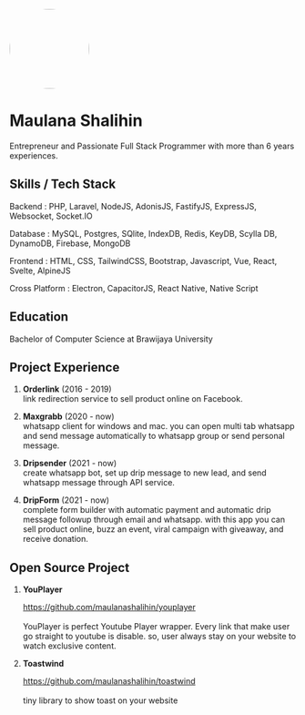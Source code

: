 <br>

<img src="https://storage.googleapis.com/turing_developers/avatar/1652779741210_IMG_20220517_172559_720_2.jpg" width="140px" style="border-radius : 100%" />

# Maulana Shalihin
 
Entrepreneur and Passionate Full Stack Programmer with more than 6 years experiences.

## Skills / Tech Stack

Backend : PHP, Laravel, NodeJS, AdonisJS, FastifyJS, ExpressJS, Websocket, Socket.IO

Database : MySQL, Postgres, SQlite, IndexDB, Redis, KeyDB, Scylla DB, DynamoDB, Firebase, MongoDB

Frontend : HTML, CSS, TailwindCSS, Bootstrap, Javascript, Vue, React, Svelte, AlpineJS

Cross Platform : Electron, CapacitorJS, React Native, Native Script


## Education
Bachelor of Computer Science at Brawijaya University

## Project Experience
1. **Orderlink** (2016 - 2019)
<br> link redirection service to sell product online on Facebook.

2. **Maxgrabb** (2020 - now)
<br> whatsapp client for windows and mac. you can open multi tab whatsapp and send message automatically to whatsapp group or send personal message.

3. **Dripsender** (2021 - now)
<br> create whatsapp bot, set up drip message to new lead, and send whatsapp message through API service.

4. **DripForm** (2021 - now)
<br> complete form builder with automatic payment and automatic drip message followup through email and whatsapp. with this app you can sell product online, buzz an event, viral campaign with giveaway, and receive donation.

## Open Source Project
1. **YouPlayer**
    
    https://github.com/maulanashalihin/youplayer <br><br>
    YouPlayer is perfect Youtube Player wrapper. Every link that make user go straight to youtube is disable. so, user always stay on your website to watch exclusive content.
    
2. **Toastwind**
    
    https://github.com/maulanashalihin/toastwind <br><br>
    tiny library to show toast on your website
 
